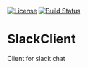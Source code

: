 [![License](https://img.shields.io/github/license/brandondahler/Data.HashFunction.svg)](https://raw.githubusercontent.com/ThibaultMontaufray/Tools4Libraries/master/License)
[![Build Status](https://travis-ci.org/ThibaultMontaufray/SlackClient.svg?branch=master)](https://travis-ci.org/ThibaultMontaufray/SlackClient) 

# SlackClient
Client for slack chat
